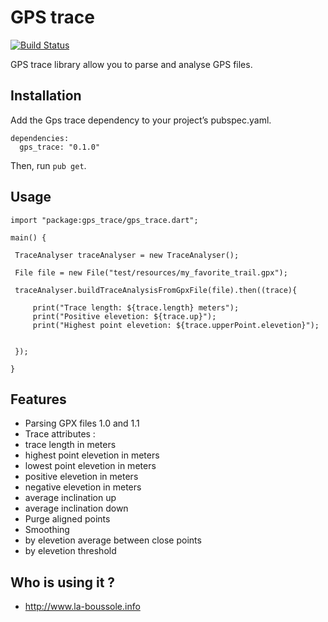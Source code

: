 # GPS trace

[![Build Status](https://drone.io/github.com/GeReinhart/dart-gps-trace/status.png)](https://drone.io/github.com/GeReinhart/dart-gps-trace/latest)

GPS trace library allow you to parse and analyse GPS files.

## Installation

Add the Gps trace dependency to your project’s pubspec.yaml.

    dependencies:
      gps_trace: "0.1.0"

Then, run `pub get`.

## Usage
    
    import "package:gps_trace/gps_trace.dart";
    
    main() {

     TraceAnalyser traceAnalyser = new TraceAnalyser();

     File file = new File("test/resources/my_favorite_trail.gpx"); 

     traceAnalyser.buildTraceAnalysisFromGpxFile(file).then((trace){

         print("Trace length: ${trace.length} meters");
         print("Positive elevetion: ${trace.up}");
         print("Highest point elevetion: ${trace.upperPoint.elevetion}");


     });

    }


## Features

* Parsing GPX files 1.0 and 1.1
* Trace attributes :
 * trace length in meters
 * highest point elevetion in meters
 * lowest point elevetion in meters
 * positive elevetion in meters 
 * negative elevetion in meters 
 * average inclination up
 * average inclination down
* Purge aligned points
* Smoothing 
 * by elevetion average between close points
 * by elevetion threshold
 
## Who is using it ?
* http://www.la-boussole.info 
